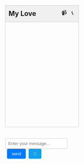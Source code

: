 <!DOCTYPE html>
<html>
<head>
<title>মাল্টিপল মেসেঞ্জার</title>
<style>
  .chat-box-container {
    width: 230px;
    height: 380px;
    border: 1px solid #ccc;
    /* margin: 10px; */
    margin-left: 4px;
    float: left; /* পাশাপাশি চ্যাট বক্স দেখানোর জন্য */
  }
  .chat-header {
    background-color: #f0f0f0;
    padding: 10px;
    display: flex;
    justify-content: space-between;
    align-items: center;
    border-bottom: 1px solid #ccc;
  }
  .chat-header h2 {
    margin: 0;
  }
  .chat-header button {
    background: none;
    border: none;
    font-size: 1.2em;
    cursor: pointer;
  }
  .chat-box {
    height: 280px;
    overflow-y: auto;
    display: flex;
    flex-direction: column-reverse;
    align-items: flex-end;
    padding: 10px;
  }
  .message-input-container {
   
    display: flex;
    margin-top: 4rem;
  }
  .message-input {
    flex-grow: 1;
    padding: 8px;
    border: 1px solid #ccc;
    border-radius: 4px;
  }
  .send-button, .love-button {
    padding: 8px 15px;
    border: none;
    border-radius: 4px;
    cursor: pointer;
    margin-left: 5px;
  }
  .send-button {
    background-color: #007bff;
    color: white;
  }
  .love-button {
    background-color: #0fa0ee;
    color: white;
  }
  .sent-message {
    text-align: right;
    margin-left: auto;
    background-color: #dcf8c6;
    padding: 8px 12px;
    border-radius: 8px;
    margin-bottom: 5px;
    max-width: 80%;
    word-wrap: break-word;
  }
  .sent-message small {
    display: block;
    font-size: 0.7em;
    color: #666;
    margin-top: 3px;
  }
</style>
</head>
<body>

<div class="chat-box-container" id="chat-user1">
  <div class="chat-header">
    <h2>My Love</h2>
    <div>
      <button>&#x1F4F9;</button> <button>&#x1F4DE;</button>
    </div>
  </div>
  <div class="chat-box"></div>
  <div class="message-input-container">
    <input type="text" class="message-input" placeholder="Enter your message...">
    <button class="send-button" onclick="sendMessage('user1')">send</button>
    <button class="love-button" onclick="sendLove('user1')">🖤</button>
  </div>
</div>



<script>
  window.onload = function() {
    loadMessages('user1');
    loadMessages('user2');
    setupInputListeners('user1');
    setupInputListeners('user2');
  };
  
  function sendMessage(userId) {
    var messageInput = document.querySelector(`#chat-${userId} .message-input`);
    var message = messageInput.value.trim();
    
    if (message === "") {
      return;
    }

    var chatBox = document.querySelector(`#chat-${userId} .chat-box`);
    var timestamp = new Date().toLocaleTimeString();
    
    var newMessage = {
      text: message,
      time: timestamp
    };

    var storageKey = `chatMessages_${userId}`;
    var messages = JSON.parse(localStorage.getItem(storageKey)) || [];
    messages.unshift(newMessage);
    localStorage.setItem(storageKey, JSON.stringify(messages));

    var p = document.createElement("p");
    p.classList.add("sent-message");
    p.innerHTML = message + "<br><small>" + timestamp + "</small>";
    chatBox.prepend(p);

    messageInput.value = "";
    
    if (messageInput.value.trim() === "") {
      document.querySelector(`#chat-${userId} .send-button`).style.display = "none";
      document.querySelector(`#chat-${userId} .love-button`).style.display = "inline-block";
    }
  }
  
  function sendLove(userId) {
    var chatBox = document.querySelector(`#chat-${userId} .chat-box`);
    var timestamp = new Date().toLocaleTimeString();
    
    var newMessage = {
      text: "🖤",
      time: timestamp
    };

    var storageKey = `chatMessages_${userId}`;
    var messages = JSON.parse(localStorage.getItem(storageKey)) || [];
    messages.unshift(newMessage);
    localStorage.setItem(storageKey, JSON.stringify(messages));

    var p = document.createElement("p");
    p.classList.add("sent-message");
    p.innerHTML = "🖤" + "<br><small>" + timestamp + "</small>";
    chatBox.prepend(p);
  }

  function loadMessages(userId) {
    var chatBox = document.querySelector(`#chat-${userId} .chat-box`);
    var storageKey =` chatMessages_${userId}`;
    var messages = JSON.parse(localStorage.getItem(storageKey)) || [];
    
    messages.forEach(function(msg) {
      var p = document.createElement("p");
      p.classList.add("sent-message");
      p.innerHTML = msg.text + "<br><small>" + msg.time + "</small>";
      chatBox.append(p);
    });
  }
  
  function setupInputListeners(userId) {
    var messageInput = document.querySelector(`#chat-${userId} .message-input`);
    var sendButton = document.querySelector(`#chat-${userId} .send-button`);
    var loveButton = document.querySelector(`#chat-${userId} .love-button`);

    messageInput.addEventListener("keyup", function(event) {
      if (event.keyCode === 13) {
        sendMessage(userId);
      }
    });
    
    messageInput.addEventListener("input", function() {
      if (this.value.trim() !== "") {
        sendButton.style.display = "inline-block";
        loveButton.style.display = "none";
      } else {
        sendButton.style.display = "none";
        loveButton.style.display = "inline-block";
      }
    });

    // Initial setup for buttons
    if (messageInput.value.trim() === "") {
      sendButton.style.display = "none";
    } else {
      loveButton.style.display = "none";
    }
  }
</script>

</body>
</html> 
